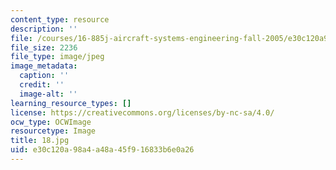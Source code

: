 ```yaml
---
content_type: resource
description: ''
file: /courses/16-885j-aircraft-systems-engineering-fall-2005/e30c120a98a4a48a45f916833b6e0a26_18.jpg
file_size: 2236
file_type: image/jpeg
image_metadata:
  caption: ''
  credit: ''
  image-alt: ''
learning_resource_types: []
license: https://creativecommons.org/licenses/by-nc-sa/4.0/
ocw_type: OCWImage
resourcetype: Image
title: 18.jpg
uid: e30c120a-98a4-a48a-45f9-16833b6e0a26
---
```

